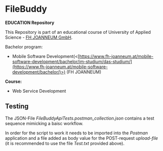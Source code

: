 # FileBuddy

**EDUCATION Repository**

This Repository is part of an educational course of University of Applied Science - [FH JOANNEUM GmbH](https://www.fh-joanneum.at).

Bachelor program:

- Mobile Software Development(<[https://www.fh-joanneum.at/mobile-software-development/bachelor/im-studium/das-studium/](https://www.fh-joanneum.at/mobile-software-development/bachelor/)>) (FH JOANNEUM)

**Course:**

- Web Service Development

## Testing 
The JSON-File _FileBuddyApiTests.postman_collection.json_ 
contains a test sequence mimicking a baisc workflow. 

In order for the script to work it needs to be imported into the _Postman_ application
and a file added as body value for the POST-request _upload-file_ (it is recommended to use the file _Test.txt_ provided above).
